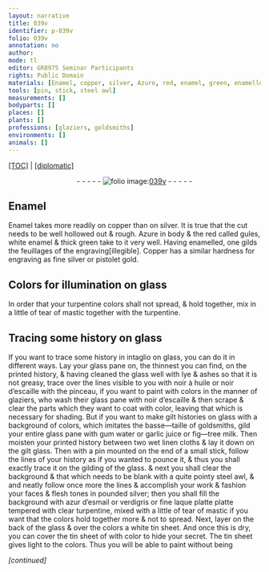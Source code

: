 ```yaml
---
layout: narrative
title: 039v
identifier: p-039v
folio: 039v
annotation: no
author:
mode: tl
editor: GR8975 Seminar Participants
rights: Public Domain
materials: [Enamel, copper, silver, Azure, red, enamel, green, enamelled, Copper, gold, glass, turpentine, tear of mastic, lye, ashes, noir à huile, noir d’escaille, gum water, garlic juice, fig-tree milk, linen cloths, steel, azur d’esmail, verdigris, laque platte, clear turpentine, white tin, tin]
tools: [pin, stick, steel awl]
measurements: []
bodyparts: []
places: []
plants: []
professions: [glaziers, goldsmiths]
environments: []
animals: []
---
```


<p><a href="{{ site.baseurl }}/translation/">[TOC]</a> | <a href="{{ site.baseurl }}/texts/p-039v_tc/" target="_blank">[diplomatic]</a></p><div class="folio" align="center">- - - - - <a href="http://gallica.bnf.fr/ark:/12148/btv1b10500001g/f84.image" target="_blank"><img src="https://cu-mkp.github.io/2017-workshop-edition/assets/photo-icon.png" alt="folio image: " style="display:inline-block; margin-bottom:-3px;"/>039v</a> - - - - - </div>  
  

## <span class="m">Enamel</span>

 
<span class="m">Enamel</span> takes more readily on <span class="m">copper</span> than on <span class="m">silver</span>. It is true that the cut needs to be well hollowed out & rough. <span class="m">Azure</span> in body & the <span class="m">red</span> called gules, white <span class="m">enamel</span> & thick <span class="m">green</span> take to it very well. Having <span class="m">enamelled</span>, one gilds the feuillages of the engraving<span class="del">[illegible]</span>. <span class="m">Copper</span> has a similar hardness for engraving as fine <span class="m">silver</span> or <span class="cn">pistolet</span> <span class="m">gold</span>.
 
 
  

## Colors for illumination on <span class="m">glass</span>

 
In order that your <span class="m">turpentine</span> colors shall not spread, & hold together, mix in a little of <span class="m">tear of mastic</span> together with the <span class="m">turpentine</span>.
 
 
  

## Tracing some history on <span class="m">glass</span>

 
If you want to trace some history in intaglio on <span class="m">glass</span>, you can do it in different ways. Lay your <span class="m">glass</span> pane <span class="del">on</span>, the thinnest you can find, on the printed history, & having cleaned the <span class="m">glass</span> well with <span class="m">lye</span> & <span class="m">ashes</span> so that it is not greasy, trace over the lines visible to you with <span class="m">noir à huile</span> or <span class="m">noir d’escaille</span> with the pinceau, if you want to paint with colors in the manner of <span class="pro">glaziers</span>, who wash their <span class="m">glass</span> pane with <span class="m">noir d’escaille</span> & then scrape & clear the parts which they want to coat with color, leaving that which is necessary for shading. But if you want to make gilt histories on <span class="m">glass</span> with a background of colors, which imitates the basse—taille of <span class="pro">goldsmiths</span>, gild your entire <span class="m">glass</span> pane with <span class="m">gum water</span> or <span class="m">garlic juice</span> or <span class="m">fig—tree milk</span>. Then moisten your printed history between two wet <span class="m">linen cloths</span> & lay it down on the gilt <span class="m">glass</span>. Then with a <span class="tl">pin</span> mounted on the end of a small <span class="tl">stick</span>, follow the lines of your history as if you wanted to pounce it, & thus you shall exactly trace it on the gilding of the <span class="m">glass</span>. & next you shall clear the background & that which needs to be blank with a quite pointy <span class="tl"><span class="m">steel</span> awl</span>, & and neatly follow once more the lines & accomplish your work & fashion your faces & flesh tones in pounded <span class="m">silver</span>; then you shall fill the background with <span class="m">azur d’esmail</span> or <span class="m">verdigris</span> or fine <span class="m">laque platte</span> <span class="del">platte</span> tempered with <span class="m">clear turpentine</span>, mixed with a little of <span class="m">tear of mastic</span> if you want that the colors hold together more & not to spread. Next, layer on the back of the <span class="m">glass</span> & over the colors a <span class="m">white tin</span> sheet. And once this is dry, you can cover the <span class="m">tin</span> sheet <span class="del">of</span> with color to hide your secret. The <span class="m">tin</span> sheet gives light to the colors. Thus you will be able to paint without being
 
*[continued]*
 
